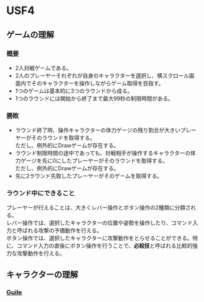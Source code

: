 # USF4

## ゲームの理解

### 概要
- 2人対戦ゲームである。
- 2人のプレーヤーそれぞれが自身のキャラクターを選択し、横スクロール画面内でそのキャラクターを操作しながらゲーム取得を目指す。
- 1つのゲームは基本的に3つのラウンドから成る。
- 1つのラウンドには開始から終了まで最大99秒の制限時間がある。

### 勝敗
- ラウンド終了時、操作キャラクターの体力ゲージの残り割合が大きいプレーヤーがそのラウンドを取得する。<br>ただし、例外的にDrawゲームが存在する。
- ラウンド制限時間の途中であっても、対戦相手が操作するキャラクターの体力ゲージを先に0にしたプレーヤーがそのラウンドを取得する。<br>ただし、例外的にDrawゲームが存在する。
- 先に2ラウンド先取したプレーヤーがそのゲームを取得する。

### ラウンド中にできること
プレーヤーが行えることは、大きくレバー操作とボタン操作の2種類に分類される。<br>
レバー操作では、選択したキャラクターの位置や姿勢を操作したり、コマンド入力と呼ばれる攻撃の予備動作を行える。<br>
ボタン操作では、選択したキャラクターに攻撃動作をとらせることができる。特に、コマンド入力の直後にボタン操作を行うことで、**必殺技**と呼ばれる比較的強力な攻撃動作を行える。<br>

## キャラクターの理解

### [Guile](http://localhost:4567/guile)